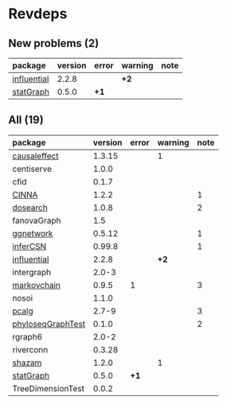 # Revdeps

## New problems (2)

|package     |version |error  |warning |note |
|:-----------|:-------|:------|:-------|:----|
|[influential](problems.md#influential)|2.2.8   |       |__+2__  |     |
|[statGraph](problems.md#statgraph)|0.5.0   |__+1__ |        |     |

## All (19)

|package           |version |error  |warning |note |
|:-----------------|:-------|:------|:-------|:----|
|[causaleffect](problems.md#causaleffect)|1.3.15  |       |1       |     |
|centiserve        |1.0.0   |       |        |     |
|cfid              |0.1.7   |       |        |     |
|[CINNA](problems.md#cinna)|1.2.2   |       |        |1    |
|[dosearch](problems.md#dosearch)|1.0.8   |       |        |2    |
|fanovaGraph       |1.5     |       |        |     |
|[ggnetwork](problems.md#ggnetwork)|0.5.12  |       |        |1    |
|[inferCSN](problems.md#infercsn)|0.99.8  |       |        |1    |
|[influential](problems.md#influential)|2.2.8   |       |__+2__  |     |
|intergraph        |2.0-3   |       |        |     |
|[markovchain](problems.md#markovchain)|0.9.5   |1      |        |3    |
|nosoi             |1.1.0   |       |        |     |
|[pcalg](problems.md#pcalg)|2.7-9   |       |        |3    |
|[phyloseqGraphTest](problems.md#phyloseqgraphtest)|0.1.0   |       |        |2    |
|rgraph6           |2.0-2   |       |        |     |
|riverconn         |0.3.28  |       |        |     |
|[shazam](problems.md#shazam)|1.2.0   |       |1       |     |
|[statGraph](problems.md#statgraph)|0.5.0   |__+1__ |        |     |
|TreeDimensionTest |0.0.2   |       |        |     |

